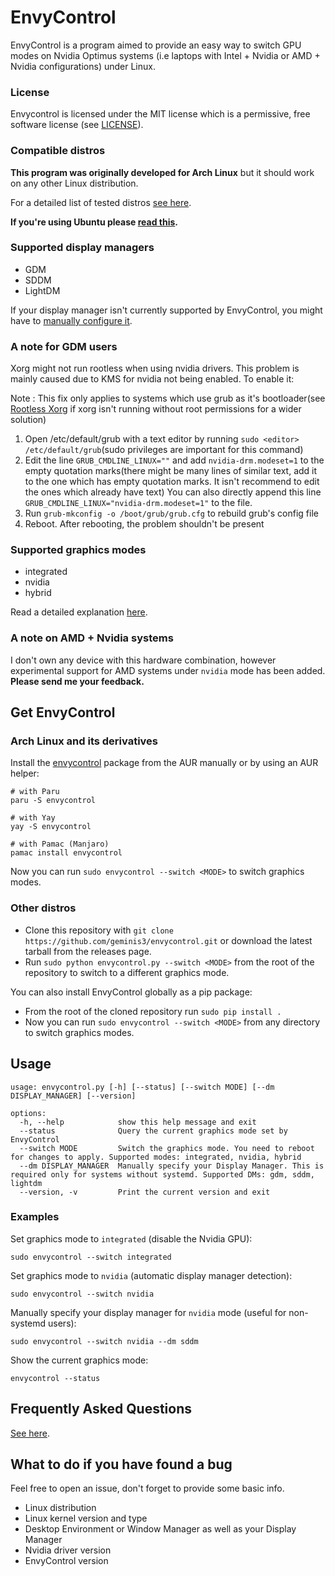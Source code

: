 # EnvyControl

EnvyControl is a program aimed to provide an easy way to switch GPU modes on Nvidia Optimus systems (i.e laptops with Intel + Nvidia or AMD + Nvidia configurations) under Linux.

### License

Envycontrol is licensed under the MIT license which is a permissive, free software license (see <a href="https://github.com/geminis3/envycontrol/blob/main/LICENSE">LICENSE</a>).

### Compatible distros

**This program was originally developed for Arch Linux** but it should work on any other Linux distribution.

For a detailed list of tested distros [see here](https://github.com/geminis3/envycontrol/wiki/Frequently-Asked-Questions#tested-distros).

**If you're using Ubuntu please [read this](https://github.com/geminis3/envycontrol/wiki/Frequently-Asked-Questions#a-note-for-ubuntu-users).**

### Supported display managers 

- GDM
- SDDM
- LightDM

If your display manager isn't currently supported by EnvyControl, you might have to [manually configure it](https://github.com/geminis3/envycontrol/wiki/Frequently-Asked-Questions#what-to-do-if-my-display-manager-is-not-supported).

### A note for GDM users

Xorg might not run rootless when using nvidia drivers.
This problem is mainly caused due to KMS for nvidia not being enabled.
To enable it:

Note : This fix only applies to systems which use grub as it's bootloader(see <a href="https://wiki.archlinux.org/title/Xorg#Using_GDM">Rootless Xorg</a> if xorg isn't running without root permissions for a wider solution)

1. Open /etc/default/grub with a text editor by running `sudo <editor> /etc/default/grub`(sudo privileges are important for this command)
2. Edit the line `GRUB_CMDLINE_LINUX=""` and add `nvidia-drm.modeset=1` to the empty quotation marks(there might be many lines of similar text, add it to the one which has empty quotation marks. It isn't recommend to edit the ones which already have text) You can also directly append this line `GRUB_CMDLINE_LINUX="nvidia-drm.modeset=1"` to the file.
3. Run `grub-mkconfig -o /boot/grub/grub.cfg` to rebuild grub's config file
4. Reboot. After rebooting, the problem shouldn't be present

### Supported graphics modes

- integrated
- nvidia
- hybrid

Read a detailed explanation [here](https://github.com/geminis3/envycontrol/wiki/Frequently-Asked-Questions#graphics-modes-explained).

### A note on AMD + Nvidia systems

I don't own any device with this hardware combination, however experimental support for AMD systems under `nvidia` mode has been added. **Please send me your feedback.**

## Get EnvyControl

### Arch Linux and its derivatives

Install the [envycontrol](https://aur.archlinux.org/packages/envycontrol/) package from the AUR manually or by using an AUR helper:

```
# with Paru
paru -S envycontrol

# with Yay
yay -S envycontrol

# with Pamac (Manjaro)
pamac install envycontrol
```

Now you can run `sudo envycontrol --switch <MODE>` to switch graphics modes.

### Other distros

- Clone this repository with `git clone https://github.com/geminis3/envycontrol.git` or download the latest tarball from the releases page.
- Run `sudo python envycontrol.py --switch <MODE>` from the root of the repository to switch to a different graphics mode. 
 
You can also install EnvyControl globally as a pip package:

- From the root of the cloned repository run `sudo pip install .`
- Now you can run `sudo envycontrol --switch <MODE>` from any directory to switch graphics modes.

## Usage

```
usage: envycontrol.py [-h] [--status] [--switch MODE] [--dm DISPLAY_MANAGER] [--version]

options:
  -h, --help            show this help message and exit
  --status              Query the current graphics mode set by EnvyControl
  --switch MODE         Switch the graphics mode. You need to reboot for changes to apply. Supported modes: integrated, nvidia, hybrid
  --dm DISPLAY_MANAGER  Manually specify your Display Manager. This is required only for systems without systemd. Supported DMs: gdm, sddm, lightdm
  --version, -v         Print the current version and exit
```

### Examples

Set graphics mode to `integrated` (disable the Nvidia GPU):

```
sudo envycontrol --switch integrated
```

Set graphics mode to `nvidia` (automatic display manager detection):

```
sudo envycontrol --switch nvidia
```

Manually specify your display manager for `nvidia` mode (useful for non-systemd users):

```
sudo envycontrol --switch nvidia --dm sddm
```

Show the current graphics mode:

```
envycontrol --status
```

## Frequently Asked Questions

[See here](https://github.com/geminis3/envycontrol/wiki/Frequently-Asked-Questions).

## What to do if you have found a bug

Feel free to open an issue, don't forget to provide some basic info.

- Linux distribution
- Linux kernel version and type
- Desktop Environment or Window Manager as well as your Display Manager
- Nvidia driver version
- EnvyControl version
